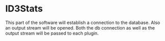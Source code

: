 # ID3Stats

This part of the software will establish a connection to the database. Also an output stream will be opened. Both the db connection as well as the output stream will be passed to each plugin.

